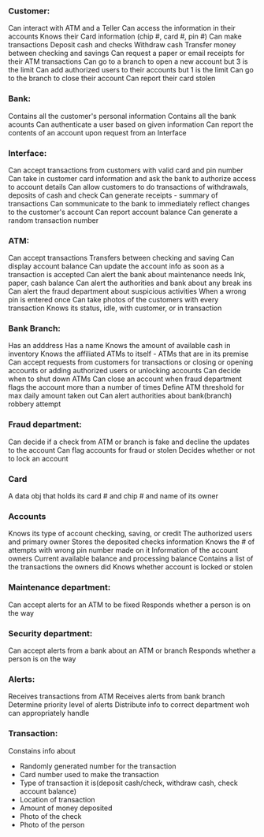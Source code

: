 ### Customer:
Can interact with ATM and a Teller
Can access the information in their accounts
Knows their Card information (chip #, card #, pin #)
Can make transactions
Deposit cash and checks
Withdraw cash
Transfer money between checking and savings
Can request a paper or email receipts for their ATM transactions
Can go to a branch to open a new account but 3 is the limit
Can add authorized users to their accounts but 1 is the limit
Can go to the branch to close their account
Can report their card stolen

### Bank:
Contains all the customer's personal information
Contains all the bank acounts 
Can authenticate a user based on given information
Can report the contents of an account upon request from an Interface

### Interface:
Can accept transactions from customers with valid card and pin number
Can take in customer card information and ask the bank to authorize access to account details
Can allow customers to do transactions of withdrawals, deposits of cash and check
Can generate receipts - summary of transactions
Can sommunicate to the bank to immediately reflect changes to the customer's account
Can report account balance
Can generate a random transaction number

### ATM:
Can accept transactions 
Transfers between checking and saving
Can display account balance
Can update the account info as soon as a transaction is accepted
Can alert the bank about maintenance needs
Ink, paper, cash balance
Can alert the authorities and bank about any break ins
Can alert the fraud department about suspicious activities 
When a wrong pin is entered once
Can take photos of the customers with every transaction
Knows its status, idle, with customer, or in transaction 

### Bank Branch:
Has an adddress
Has a name
Knows the amount of available cash in inventory
Knows the affiliated ATMs to itself - ATMs that are in its premise
Can accept requests from customers for transactions or closing or opening accounts or adding authorized users or unlocking accounts
Can decide when to shut down ATMs 
Can close an account when fraud department flags the account more than a number of times
Define ATM threshold for max daily amount taken out
Can alert authorities about bank(branch) robbery attempt

### Fraud department:
Can decide if a check from ATM or branch is fake and decline the updates to the account
Can flag accounts for fraud or stolen
Decides whether or not to lock an account 

### Card
A data obj that holds its card # and chip # and name of its owner

### Accounts
Knows its type of account checking, saving, or credit
The authorized users and primary owner
Stores the deposited checks information
Knows the # of attempts with wrong pin number made on it
Information of the account owners
Current available balance and processing balance
Contains a list of the transactions the owners did
Knows whether account is locked or stolen

### Maintenance department:
Can accept alerts for an ATM to be fixed
Responds whether a person is on the way

### Security department:
Can accept alerts from a bank about an ATM or branch 
Responds whether a person is on the way

### Alerts:
Receives transactions from ATM
Receives alerts from bank branch 
Determine priority level of alerts
Distribute info to correct department woh can appropriately handle

### Transaction:
Constains info about 
* Randomly generated number for the transaction
* Card number used to make the transaction
* Type of transaction it is(deposit cash/check, withdraw cash, check account balance)
* Location of transaction
* Amount of money deposited
* Photo of the check
* Photo of the person 




